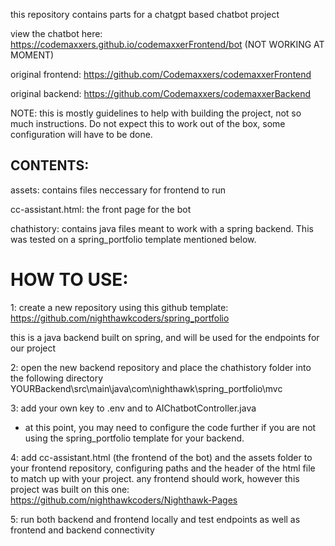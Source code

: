this repository contains parts for a chatgpt based chatbot project

view the chatbot here: https://codemaxxers.github.io/codemaxxerFrontend/bot (NOT WORKING AT MOMENT)

original frontend: https://github.com/Codemaxxers/codemaxxerFrontend

original backend: https://github.com/Codemaxxers/codemaxxerBackend

NOTE: this is mostly guidelines to help with building the project, not so much instructions. Do not expect this to work out of the box, some configuration will have to be done.

## CONTENTS:

assets: contains files neccessary for frontend to run

cc-assistant.html: the front page for the bot

chathistory: contains java files meant to work with a spring backend. This was tested on a spring_portfolio template mentioned below.

# HOW TO USE:

1: create a new repository using this github template: https://github.com/nighthawkcoders/spring_portfolio

this is a java backend built on spring, and will be used for the endpoints for our project

2: open the new backend repository and place the chathistory folder into the following directory
YOURBackend\src\main\java\com\nighthawk\spring_portfolio\mvc

3: add your own key to .env and to AIChatbotController.java
- at this point, you may need to configure the code further if you are not using the spring_portfolio template for your backend.


4: add cc-assistant.html (the frontend of the bot) and the assets folder to your frontend repository, configuring paths and the header of the html file to match up with your project. any frontend should work, however this project was built on this one: https://github.com/nighthawkcoders/Nighthawk-Pages

5: run both backend and frontend locally and test endpoints as well as frontend and backend connectivity

